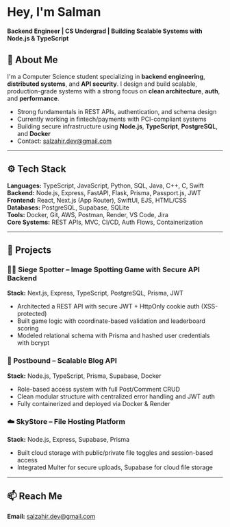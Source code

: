 # Hey, I'm Salman  
**Backend Engineer | CS Undergrad | Building Scalable Systems with Node.js & TypeScript**

## 🚀 About Me  
I'm a Computer Science student specializing in **backend engineering**, **distributed systems**, and **API security**. I design and build scalable, production-grade systems with a strong focus on **clean architecture**, **auth**, and **performance**.

- Strong fundamentals in REST APIs, authentication, and schema design  
- Currently working in fintech/payments with PCI-compliant systems  
- Building secure infrastructure using **Node.js**, **TypeScript**, **PostgreSQL**, and **Docker**  
- Contact: [salzahir.dev@gmail.com](mailto:salzahir.dev@gmail.com)

---

## ⚙️ Tech Stack

**Languages:** TypeScript, JavaScript, Python, SQL, Java, C++, C, Swift  
**Backend:** Node.js, Express, FastAPI, Flask, Prisma, Passport.js, JWT  
**Frontend:** React, Next.js (App Router), SwiftUI, EJS, HTML/CSS  
**Databases:** PostgreSQL, Supabase, SQLite  
**Tools:** Docker, Git, AWS, Postman, Render, VS Code, Jira  
**Core Systems:** REST APIs, MVC, CI/CD, Auth Flows, Containerization

---

## 🧠 Projects

### 🕵️‍♂️ Siege Spotter – Image Spotting Game with Secure API Backend  
**Stack:** Next.js, Express, TypeScript, PostgreSQL, Prisma, JWT  
- Architected a REST API with secure JWT + HttpOnly cookie auth (XSS-protected)  
- Built game logic with coordinate-based validation and leaderboard scoring  
- Modeled relational schema with Prisma and hashed user credentials with bcrypt

### 📝 Postbound – Scalable Blog API  
**Stack:** Node.js, TypeScript, Prisma, Supabase, Docker  
- Role-based access system with full Post/Comment CRUD  
- Clean modular structure with centralized error handling and JWT auth  
- Fully containerized and deployed via Docker & Render

### ☁️ SkyStore – File Hosting Platform  
**Stack:** Node.js, Express, Supabase, Prisma  
- Built cloud storage with public/private file toggles and session-based access  
- Integrated Multer for secure uploads, Supabase for cloud file storage

---

## 📫 Reach Me  
**Email:** [salzahir.dev@gmail.com](mailto:salzahir.dev@gmail.com)  
